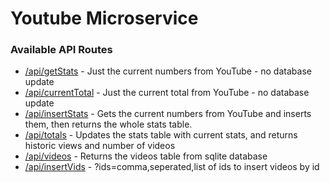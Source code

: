 # Youtube Microservice

### Available API Routes

* [/api/getStats](/api/getStats) - Just the current numbers from YouTube - no database update
* [/api/currentTotal](/api/currentTotal) - Just the current total from YouTube - no database update
*  [/api/insertStats](/api/insertStats) - Gets the current numbers from YouTube and inserts them, then returns the whole stats table.
*  [/api/totals](/api/totals) - Updates the stats table with current stats, and returns historic views and number of videos
*  [/api/videos](/api/videos) - Returns the videos table from sqlite database
*  [/api/insertVids](/api/insertVids) - ?ids=comma,seperated,list of ids to insert videos by id